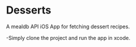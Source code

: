 # Desserts
A mealdb API iOS App for fetching dessert recipes.

-Simply clone the project and run the app in xcode.
